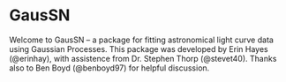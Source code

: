 # GausSN

Welcome to GausSN – a package for fitting astronomical light curve data using Gaussian Processes. This package was developed by Erin Hayes (@erinhay), with assistence from Dr. Stephen Thorp (@stevet40). Thanks also to Ben Boyd (@benboyd97) for helpful discussion.
